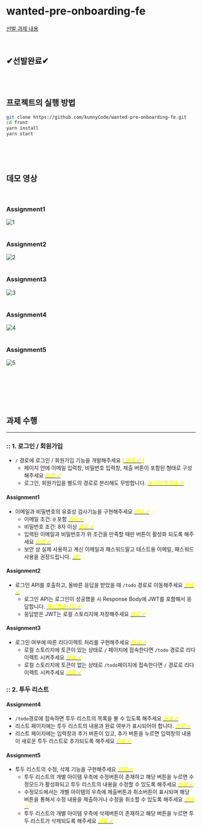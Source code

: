 # wanted-pre-onboarding-fe
[선발 과제 내용](https://github.com/walking-sunset/selection-task)

<br/>

## ✔︎선발완료✔︎

<br/><br/>

## 프로젝트의 실행 방법

```bash
git clone https://github.com/kunnyCode/wanted-pre-onboarding-fe.git
cd front
yarn install
yarn start
```

<br/><br/><br/>

## 데모 영상

<br/>

### Assignment1

![1](https://user-images.githubusercontent.com/77873651/185752013-4952bc4e-4066-4c8f-bf73-f4efadc11d4a.gif)
<br/><br/>

### Assignment2

![2](https://user-images.githubusercontent.com/77873651/185750636-ecc75628-0479-4275-b97a-86f692a75b3b.gif)
<br/><br/>

### Assignment3

![3](https://user-images.githubusercontent.com/77873651/185750629-6f326fa1-2a66-4fc3-a755-acb88c8a9193.gif)
<br/><br/>

### Assignment4

![4](https://user-images.githubusercontent.com/77873651/185750624-97490940-9af0-44ba-ba42-980aa76b38c7.gif)
<br/><br/>

### Assignment5

![5](https://user-images.githubusercontent.com/77873651/185752067-f7b7254d-9db3-4ac5-a36f-cff18853d972.gif)
<br/><br/>

<br/><br/><br/><br/>

## 과제 수행

---

### :: 1. 로그인 / 회원가입

- `/` 경로에 로그인 / 회원가입 기능을 개발해주세요 <U><span style="color:yellow">**_[ 완료 ✔ ]_**</span></U>
  - 페이지 안에 이메일 입력창, 비밀번호 입력창, 제출 버튼이 포함된 형태로 구성해주세요 <U><span style="color:yellow">**_완료 ✔︎_**</span></U>
  - 로그인, 회원가입을 별도의 경로로 분리해도 무방합니다. <U><span style="color:yellow">**_분리하지 않음 ✔︎_**</span></U>

#### Assignment1

- 이메일과 비밀번호의 유효성 검사기능을 구현해주세요 <U><span style="color:yellow">**_완료 ✔︎_**</span></U>
  - 이메일 조건: `@` 포함 <U><span style="color:yellow">**_완료 ✔︎_**</span></U>
  - 비밀번호 조건: 8자 이상 <U><span style="color:yellow">**_완료 ✔︎_**</span></U>
  - 입력된 이메일과 비밀번호가 위 조건을 만족할 때만 버튼이 활성화 되도록 해주세요 <U><span style="color:yellow">**_완료 ✔︎_**</span></U>
  - 보안 상 실제 사용하고 계신 이메일과 패스워드말고 테스트용 이메일, 패스워드 사용을 권장드립니다. <U><span style="color:yellow">**_넵!!_**</span></U>

#### Assignment2

- 로그인 API를 호출하고, 올바른 응답을 받았을 때 `/todo` 경로로 이동해주세요 <U><span style="color:yellow">**_완료 ✔︎_**</span></U>
  - 로그인 API는 로그인이 성공했을 시 Response Body에 JWT를 포함해서 응답합니다. <U><span style="color:yellow">**_확인했습니다 ✔︎_**</span></U>
  - 응답받은 JWT는 로컬 스토리지에 저장해주세요 <U><span style="color:yellow">**_완료 ✔︎_**</span></U>

#### Assignment3

- 로그인 여부에 따른 리다이렉트 처리를 구현해주세요 <U><span style="color:yellow">**_완료 ✔︎_**</span></U>
  - 로컬 스토리지에 토큰이 있는 상태로 `/` 페이지에 접속한다면 `/todo` 경로로 리다이렉트 시켜주세요 <U><span style="color:yellow">**_완료 ✔︎_**</span></U>
  - 로컬 스토리지에 토큰이 없는 상태로 `/todo`페이지에 접속한다면 `/` 경로로 리다이렉트 시켜주세요 <U><span style="color:yellow">**_완료 ✔︎_**</span></U>

### :: 2. 투두 리스트

#### Assignment4

- `/todo`경로에 접속하면 투두 리스트의 목록을 볼 수 있도록 해주세요 <U><span style="color:yellow">**_완료 ✔︎_**</span></U>
- 리스트 페이지에는 투두 리스트의 내용과 완료 여부가 표시되어야 합니다. <U><span style="color:yellow">**_완료 ✔︎_**</span></U>
- 리스트 페이지에는 입력창과 추가 버튼이 있고, 추가 버튼을 누르면 입력창의 내용이 새로운 투두 리스트로 추가되도록 해주세요 <U><span style="color:yellow">**_완료 ✔︎_**</span></U>

#### Assignment5

- 투두 리스트의 수정, 삭제 기능을 구현해주세요 <U><span style="color:yellow">**_완료 ✔︎_**</span></U>
  - 투두 리스트의 개별 아이템 우측에 수정버튼이 존재하고 해당 버튼을 누르면 수정모드가 활성화되고 투두 리스트의 내용을 수정할 수 있도록 해주세요 <U><span style="color:yellow">**_완료 ✔︎_**</span></U>
  - 수정모드에서는 개별 아이템의 우측에 제출버튼과 취소버튼이 표시되며 해당 버튼을 통해서 수정 내용을 제출하거나 수정을 취소할 수 있도록 해주세요 <U><span style="color:yellow">**_완료 ✔︎_**</span></U>
  - 투두 리스트의 개별 아이템 우측에 삭제버튼이 존재하고 해당 버튼을 누르면 투두 리스트가 삭제되도록 해주세요 <U><span style="color:yellow">**_완료 ✔︎_**</span></U>
